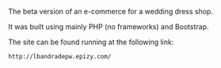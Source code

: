 The beta version of an e-commerce for a wedding dress shop. 

It was built using mainly PHP (no frameworks) and Bootstrap.

The site can be found running at the following link:

    http://lbandradepw.epizy.com/
